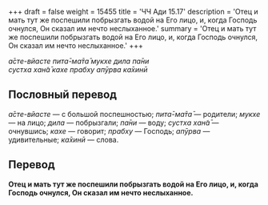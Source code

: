 +++
draft = false
weight = 15455
title = 'ЧЧ Ади 15.17'
description = 'Отец и мать тут же поспешили побрызгать водой на Его лицо, и, когда Господь очнулся, Он сказал им нечто неслыханное.'
summary = 'Отец и мать тут же поспешили побрызгать водой на Его лицо, и, когда Господь очнулся, Он сказал им нечто неслыханное.'
+++

_а̄сте-вйасте пита̄-ма̄та̄ мукхе дила па̄ни  
сустха хан̃а̄ кахе прабху апӯрва ка̄хинӣ_

## Пословный перевод

_а̄сте_\-_вйасте_ — с большой поспешностью; _пита̄_\-_ма̄та̄_ — родители; _мукхе_ — на лицо; _дила_ — побрызгали; _па̄ни_ — воду; _сустха_ _хан̃а̄_ — очнувшись; _кахе_ — говорит; _прабху_ — Господь; _апӯрва_ — удивительные; _ка̄хинӣ_ — слова.

## Перевод

**Отец и мать тут же поспешили побрызгать водой на Его лицо, и, когда Господь очнулся, Он сказал им нечто неслыханное.**
